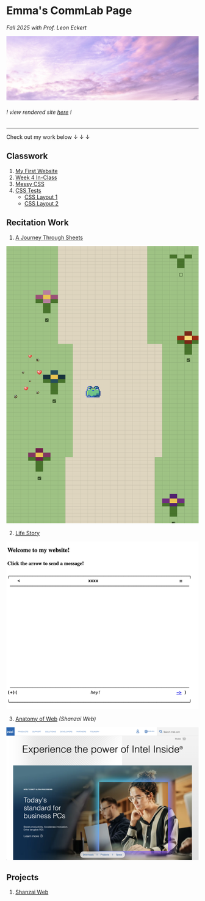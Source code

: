 # Emma's CommLab Page

_Fall 2025 with Prof. Leon Eckert_

![banner](img/purple.jpg)

###### ! _view rendered site [here](https://emma-deleon.github.io/CommLab/)_ !

---

Check out my work below ↓ ↓ ↓

## Classwork

1. [My First Website](my-first-website)
2. [Week 4 In-Class](week-4-in-class)
3. [Messy CSS](tutorial-messy-css)
4. [CSS Tests](css-tests)
   - [CSS Layout 1](css-layout-1)
   - [CSS Layout 2](css-layout-2)

## Recitation Work

1. [A Journey Through Sheets](https://docs.google.com/spreadsheets/d/1_nVe2Vzv9B2lLLGR55wGwcTeC2Y_hEOeWUVS6tyvbAY/edit?usp=sharing)

![Journey Through Sheets scheenshot](img/sheets-journey-ss.png)

2. [Life Story](life-story)

![life story home screenshot](img/life-story-ss.png)

3. [Anatomy of Web](shanzai-web) _(Shanzai Web)_

![Anatomy of Web screenshot](img/recreation-ss.png)

## Projects

1. [Shanzai Web](project-1)
